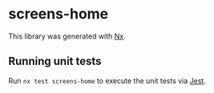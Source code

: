 # screens-home

This library was generated with [Nx](https://nx.dev).

## Running unit tests

Run `nx test screens-home` to execute the unit tests via [Jest](https://jestjs.io).
